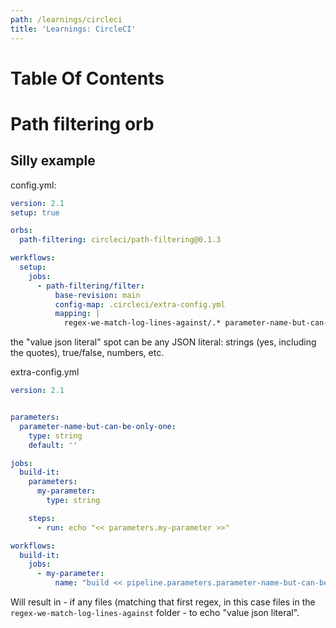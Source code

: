 ```yaml
---
path: /learnings/circleci
title: 'Learnings: CircleCI'
---
```

# Table Of Contents

<!-- toc -->

# Path filtering orb

## Silly example

config.yml:

```yaml
version: 2.1
setup: true

orbs:
  path-filtering: circleci/path-filtering@0.1.3

werkflows:
  setup:
    jobs:
      - path-filtering/filter:
          base-revision: main
          config-map: .circleci/extra-config.yml
          mapping: |
            regex-we-match-log-lines-against/.* parameter-name-but-can-be-only-one "value json literal"
```

the "value json literal" spot can be any JSON literal: strings (yes, including the quotes), true/false, numbers, etc.

extra-config.yml

```yaml
version: 2.1


parameters:
  parameter-name-but-can-be-only-one:
    type: string
    default: ''

jobs:
  build-it:
    parameters:
      my-parameter:
        type: string

    steps:
      - run: echo "<< parameters.my-parameter >>"

workflows:
  build-it:
    jobs:
      - my-parameter:
          name: "build << pipeline.parameters.parameter-name-but-can-be-only-one >>"
```

Will result in - if any files (matching that first regex, in this case files in the `regex-we-match-log-lines-against` folder - to echo "value json literal".
